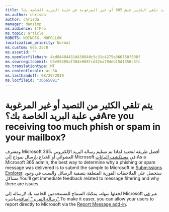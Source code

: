 ```yaml
---
title: هل تريد تلقي الكثير فيش 665 أو غير المرغوبة في علبة البريد الخاصة بك؟
ms.author: chrisda
author: chrisda
manager: dansimp
ms.audience: ITPro
ms.topic: article
ROBOTS: NOINDEX, NOFOLLOW
localization_priority: Normal
ms.custom: 665,2578
ms.assetid: ''
ms.openlocfilehash: 4ed84484431d430840c5c31c4275e366758f508f
ms.sourcegitcommit: b3e55405af384e868fcd32ea794eb15d1356c3fc
ms.translationtype: MT
ms.contentlocale: ar-SA
ms.lasthandoff: 08/29/2019
ms.locfileid: "36665891"
---
```

# <a name="are-you-receiving-too-much-phish-or-spam-in-your-mailbox"></a><span data-ttu-id="5e511-102">يتم تلقي الكثير من التصيد أو غير المرغوبة في علبة البريد الخاصة بك؟</span><span class="sxs-lookup"><span data-stu-id="5e511-102">Are you receiving too much phish or spam in your mailbox?</span></span>

<span data-ttu-id="5e511-103">ومشرف Microsoft 365، أفضل طريقة لتحديد لماذا تم تسليم رسالة البريد الإلكتروني العشوائي أو الخداع بإرسال نموذج إلى Microsoft في [مستكشف البيانات](https://protection.office.com/reportsubmission).</span><span class="sxs-lookup"><span data-stu-id="5e511-103">As a Microsoft 365 admin, the best way to determine why a phishing or spam message was delivered is to submit the sample to Microsoft in [Submissions Explorer](https://protection.office.com/reportsubmission).</span></span> <span data-ttu-id="5e511-104">ستحصل على الملاحظات الفورية المتعلقة بتصفية الرسائل والسبب في وجود مشاكل.</span><span class="sxs-lookup"><span data-stu-id="5e511-104">You'll get immediate feedback related to message filtering and why there are issues.</span></span>

<span data-ttu-id="5e511-105">لجعلها سهلة، يمكنك السماح للمستخدمين الخاصة بك لإرساله إلى Microsoft عبر [في "رسالة التقرير" إضافة](https://appsource.microsoft.com/product/office/WA104381180?src=office&tab=Overview)مباشرة.</span><span class="sxs-lookup"><span data-stu-id="5e511-105">To make it easer, you can allow your users to report directly to Microsoft via the [Report Message add-in](https://appsource.microsoft.com/product/office/WA104381180?src=office&tab=Overview).</span></span>
